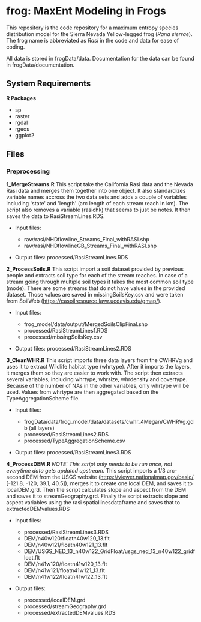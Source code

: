 # frog: MaxEnt Modeling in Frogs

This repository is the code repository for a maximum entropy species distribution model for the Sierra Nevada Yellow-legged frog (*Rana sierrae*). The frog name is abbreviated as *Rasi* in the code and data for ease of coding. 

All data is stored in frogData/data. Documentation for the data can be found in frogData/documentation.

## System Requirements

__R Packages__

 * sp
 * raster
 * rgdal
 * rgeos
 * ggplot2 

## Files

### Preprocessing 

__1_MergeStreams.R__ This script take the California Rasi data and the Nevada Rasi data and merges them together into one object. It also standardizes variable names accross the two data sets and adds a couple of variables including 'state' and 'length' (arc length of each stream reach in km). The script also removes a variable (rasichk) that seems to just be notes. It then saves the data to RasiStreamLines.RDS. 
 
 * Input files: 

 	* raw/rasi/NHDflowline_Streams_Final_withRASI.shp
 	* raw/rasi/NHDflowlineGB_Streams_Final_withRASI.shp

 * Output files: processed/RasiStreamLines.RDS


__2_ProcessSoils.R__ This script import a soil dataset provided by previous people and extracts soil type for each of the stream reaches. In case of a stream going through multiple soil types it takes the most common soil type (mode). There are some streams that do not have values in the provided dataset. Those values are saved in missingSoilsKey.csv and were taken from SoilWeb (https://casoilresource.lawr.ucdavis.edu/gmap/).
	
 * Input files: 

	* frog_model/data/output/MergedSoilsClipFinal.shp
	* processed/RasiStreamLines1.RDS
	* processed/missingSoilsKey.csv

 * Output files: processed/RasiStreamLines2.RDS



__3_CleanWHR.R__ This script imports three data layers from the CWHRVg and uses it to extract Wildlife habitat type (whrtype). After it imports the layers, it merges them so they are easier to work with. The script then extracts several variables, including whrtype, whrsize, whrdensity and covertype. Because of the number of NAs in the other variables, only whrtype will be used. Values from whrtype are then aggregated based on the TypeAggregationScheme file.

 * Input files: 

 	* frogData/data/frog_model/data/datasets/cwhr_4Megan/CWHRVg.gdb (all layers)
 	* processed/RasiStreamLines2.RDS
 	* processed/TypeAggregationScheme.csv
	
 * Output files: processed/RasiStreamLines3.RDS


__4_ProcessDEM.R__ *NOTE: This script only needs to be run once, not everytime data gets updated upstream.* This script imports a 1/3 arc-second DEM from the USGS website (https://viewer.nationalmap.gov/basic/, [-121.8, -120, 39.1, 40.5]), merges it to create one local DEM, and saves it to localDEM.grd. Then the script calculates slope and aspect from the DEM and saves it to streamGeography.grd. Finally the script extracts slope and aspect variables using the rasi spatiallinesdataframe and saves that to extractedDEMvalues.RDS

 * Input files: 

 	* processed/RasiStreamLines3.RDS
 	* DEM/n40w120/floatn40w120_13.flt 
 	* DEM/n40w121/floatn40w121_13.flt 
 	* DEM/USGS_NED_13_n40w122_GridFloat/usgs_ned_13_n40w122_gridfloat.flt
 	* DEM/n41w120/floatn41w120_13.flt 
 	* DEM/n41w121/floatn41w121_13.flt 
 	* DEM/n41w122/floatn41w122_13.flt

 * Output files: 

 	* processed/localDEM.grd
 	* processed/streamGeography.grd
 	* processed/extractedDEMvalues.RDS


